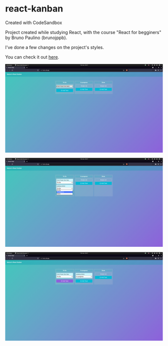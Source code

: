 # react-kanban

Created with CodeSandbox

Project created while studying React, with the course "React for begginers" by Bruno Paulino (brunojppb).

I've done a few changes on the project's styles.

You can check it out [here](https://r6370.csb.app/).

![kanban print1](https://github.com/amzotelli/react-kanban/blob/main/src/img/kanban1.png)

![kanban print2](https://github.com/amzotelli/react-kanban/blob/main/src/img/kanban2.png)

![kanban print3](https://github.com/amzotelli/react-kanban/blob/main/src/img/kanban3.png)
